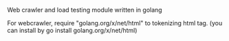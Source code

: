 Web crawler and load testing module written in golang

For webcrawler, require "golang.org/x/net/html" to tokenizing html tag. (you can install by go install golang.org/x/net/html)
